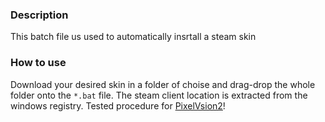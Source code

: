 ### Description
This batch file us used to automatically insrtall a steam skin

### How to use
Download your desired skin in a folder of choise and drag-drop
the whole folder onto the `*.bat` file. The steam client location
is extracted from the windows registry. Tested procedure for [PixelVsion2][ref-pv]!

[ref-pv]: https://github.com/somini/Pixelvision2

